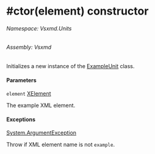 <a name='M-Vsxmd-Units-ExampleUnit-#ctor-System-Xml-Linq-XElement-'></a>
# #ctor(element) constructor

###### Namespace:  Vsxmd.Units

###### Assembly:  Vsxmd

Initializes a new instance of the [ExampleUnit](/Vsxmd.Units/ExampleUnit.md/#T-Vsxmd-Units-ExampleUnit) class.

#### Parameters

`element`  [XElement](https://docs.microsoft.com/dotnet/api/System.Xml.Linq.XElement)  

The example XML element.

#### Exceptions

[System.ArgumentException](https://docs.microsoft.com/dotnet/api/System.ArgumentException)  

Throw if XML element name is not `example`.

